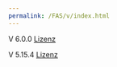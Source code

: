 ```yaml
---
permalink: /FAS/v/index.html
---
```


<p>V 6.0.0 <a href="/6.0.0/license.html">Lizenz</a></p>
<p>V 5.15.4 <a href="/5.15.4/license.html">Lizenz</a></p>

